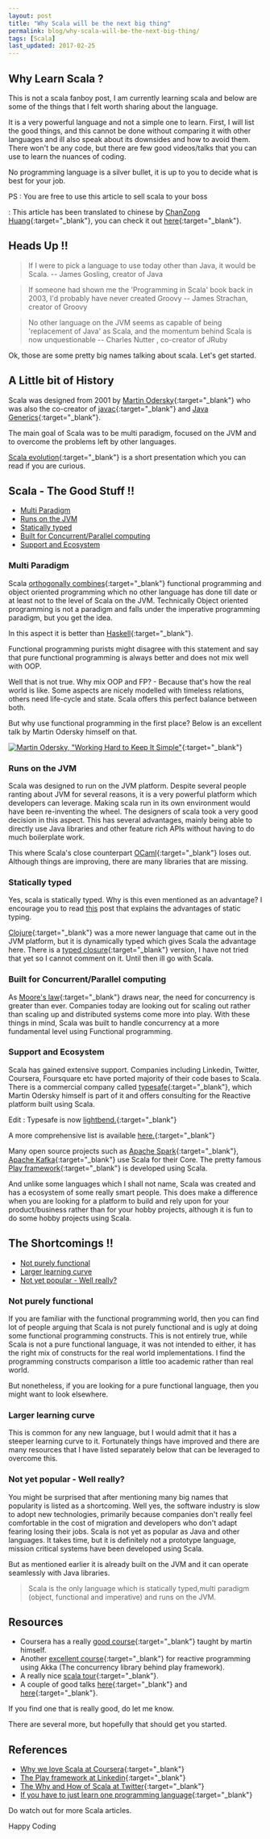 ```yaml
---
layout: post
title: "Why Scala will be the next big thing"
permalink: blog/why-scala-will-be-the-next-big-thing/
tags: [Scala]
last_updated: 2017-02-25
---
```


Why Learn Scala ?
-----------------

This is not a scala fanboy post, I am currently learning scala and below are some of the things that I felt worth sharing about the language.

It is a very powerful language and not a simple one to learn. First, I will list the good things, and this cannot be done without comparing it with other languages and ill also
speak about its downsides and how to avoid them. There won't be any code, but there are few good videos/talks that you can use to learn the nuances of coding.

No programming language is a silver bullet, it is up to you to decide what is best for your job.

PS : You are free to use this article to sell scala to your boss <i class="fa fa-smile-o fa-lg"></i>

<i class="fa fa-language fa-lg space-right"></i> : This article has been translated to chinese by [ChanZong Huang](http://www.linkedin.com/in/chanzong-huang-716ba261){:target="_blank"}, you can check it out
[here](http://www.itran.cc/2017/02/22/wei-shi-yao-scalahui-cheng-wei-xia-yi-ge-shen-qi/){:target="_blank"}.

Heads Up !!
-----------

> If I were to pick a language to use today other than Java, it would be Scala. -- James Gosling, creator of Java  
                                                         
> If someone had shown me the 'Programming in Scala' book back in 2003, I'd probably have never created Groovy -- James Strachan, creator of Groovy

> No other language on the JVM seems as capable of being 'replacement of Java' as Scala, and the momentum behind Scala is now unquestionable -- Charles Nutter , co-creator of JRuby

Ok, those are some pretty big names talking about scala. Let's get started.

A Little bit of History
-----------------------

Scala was designed from 2001 by [Martin Odersky](http://en.wikipedia.org/wiki/Martin_Odersky){:target="_blank"} who was also the co-creator of 
[javac](http://en.wikipedia.org/wiki/Javac){:target="_blank"} and [Java Generics](http://en.wikipedia.org/wiki/Generics_in_Java){:target="_blank"}.

The main goal of Scala was to be multi paradigm, focused on the JVM and to overcome the problems left by other languages.

[Scala evolution](http://www.slideshare.net/Odersky/scala-evolution){:target="_blank"} is a short presentation which you can read if you are curious.


Scala - The Good Stuff !!
-------------------------

- <a href="#MultiParadigm">Multi Paradigm</a>
- <a href="#RunsOnJVM">Runs on the JVM</a>
- <a href="#StaticallyTyped">Statically typed</a>
- <a href="#DistributedParallelComputing">Built for Concurrent/Parallel computing</a>
- <a href="#SupportAndEcosytem">Support and Ecosystem</a>

<h3><b><a name = "MultiParadigm" class="inter-header">Multi Paradigm</a></b></h3>

Scala [orthogonally combines](http://stackoverflow.com/questions/3949618/are-fp-and-oo-orthogonal){:target="_blank"} functional programming and object oriented programming 
which no other language has done till date or at least not to the level of Scala on the JVM. 
Technically Object oriented programming is not a paradigm and falls under the imperative programming paradigm, but you get the idea.

In this aspect it is better than [Haskell](https://www.haskell.org/){:target="_blank"}. 

Functional programming purists might disagree with this statement and say that pure functional programming is always better and does not mix well with OOP.

Well that is not true. Why mix OOP and FP? - Because that's how the real world is like. 
Some aspects are nicely modelled with timeless relations, others need life-cycle and state. Scala offers this perfect balance between both.

But why use functional programming in the first place? Below is an excellent talk by Martin Odersky himself on that.

[![Martin Odersky, "Working Hard to Keep It Simple"](https://img.youtube.com/vi/3jg1AheF4n0/0.jpg)](https://youtu.be/3jg1AheF4n0){:target="_blank"}

<h3><b><a name = "RunsOnJVM" class="inter-header">Runs on the JVM</a></b></h3>

Scala was designed to run on the JVM platform. Despite several people ranting about JVM for several reasons, it is a very powerful platform 
which developers can leverage. Making scala run in its own environment would have been re-inventing the wheel. The designers of scala took a very good decision in this aspect.
This has several advantages, mainly being able to directly use Java libraries and other feature rich APIs without having to do much boilerplate work.

This where Scala's close counterpart [OCaml](https://ocaml.org/){:target="_blank"} loses out. Although things are improving, there are many libraries that are missing.

<h3><b><a name = "StaticallyTyped" class="inter-header">Statically typed</a></b></h3>

Yes, scala is statically typed. Why is this even mentioned as an advantage? I encourage you to read [this](/blog/static-vs-dynamic-typing-why-you-should-care) post that explains
the advantages of static typing.

[Clojure](http://clojure.org/){:target="_blank"} was a more newer language that came out in the JVM platform, but it is dynamically typed which gives Scala the advantage here.
There is a [typed closure](http://typedclojure.org/){:target="_blank"} version, I have not tried that yet so I cannot comment on it. 
Until then ill go with Scala.

<h3><b><a name = "DistributedParallelComputing" class="inter-header">Built for Concurrent/Parallel computing</a></b></h3>

As [Moore's law](http://en.wikipedia.org/wiki/Moore%27s_law){:target="_blank"} draws near, the need for concurrency is greater than ever. 
Companies today are looking out for scaling out rather than scaling up and distributed systems come more into play. 
With these things in mind, Scala was built to handle concurrency at a more fundamental level using Functional programming.

<h3><b><a name = "SupportAndEcosytem" class="inter-header">Support and Ecosystem</a></b></h3>

Scala has gained extensive support. Companies including Linkedin, Twitter, Coursera, Foursquare etc have ported majority of their code bases to Scala. 
There is a commercial company called [typesafe](https://www.typesafe.com/){:target="_blank"}, 
which Martin Odersky himself is part of it and offers consulting for the Reactive platform built using Scala.

Edit : Typesafe is now [lightbend.](https://www.lightbend.com/){:target="_blank"}

A more comprehensive list is available [here.](https://www.typesafe.com/resources/case-studies-and-stories){:target="_blank"}

Many open source projects such as [Apache Spark](https://spark.apache.org/){:target="_blank"}, [Apache Kafka](http://kafka.apache.org/){:target="_blank"} use Scala for their Core. 
The pretty famous [Play framework](https://www.playframework.com/){:target="_blank"} is developed using Scala.
 
And unlike some languages which I shall not name, Scala was created and has a ecosystem of some really smart people. This does make a difference when you are looking for a platform
to build and rely upon for your product/business rather than for your hobby projects, although it is fun to do some hobby projects using Scala.
  
The Shortcomings !!
-------------------

- <a href="#NotPurelyFunctional">Not purely functional</a>
- <a href="#LearningCurve">Larger learning curve</a>
- <a href="#Popularity">Not yet popular - Well really?</a>


<h3><b><a name = "NotPurelyFunctional" class="inter-header">Not purely functional</a></b></h3>

If you are familiar with the functional programming world, then you can find lot of people arguing that Scala is not purely functional and is ugly at doing some functional
programming constructs. This is not entirely true, while Scala is not a pure functional language, it was not intended to either, it has the right mix of constructs for the real
world implementations. I find the programming constructs comparison a little too academic rather than real world.

But nonetheless, if you are looking for a pure functional language, then you might want to look elsewhere.

<h3><b><a name = "LearningCurve" class="inter-header">Larger learning curve</a></b></h3>

This is common for any new language, but I would admit that it has a steeper learning curve to it. Fortunately things have improved and there are many resources that I have listed
separately below that can be leveraged to overcome this.

<h3><b><a name = "Popularity" class="inter-header">Not yet popular - Well really?</a></b></h3>

You might be surprised that after mentioning many big names that popularity is listed as a shortcoming. Well yes, the software industry is slow to adopt new technologies, primarily because
companies don't really feel comfortable in the cost of migration and developers who don't adapt fearing losing their jobs. Scala is not yet as popular as Java and other languages.
It takes time, but it is definitely not a prototype language, mission critical systems have been developed using Scala.

But as mentioned earlier it is already built on the JVM and it can operate seamlessly with Java libraries.

> Scala is the only language which is statically typed,multi paradigm (object, functional and imperative) and runs on the JVM.

Resources
---------

- Coursera has a really [good course](https://www.coursera.org/course/progfun){:target="_blank"} taught by martin himself.
- Another [excellent course](https://www.coursera.org/course/reactive){:target="_blank"} for reactive programming using Akka (The concurrency library behind play framework).
- A really nice [scala tour](http://www.scala-tour.com/#/welcome){:target="_blank"}.
- A couple of good talks [here](https://www.youtube.com/watch?v=LH75sJAR0hc){:target="_blank"} and [here](https://www.youtube.com/watch?v=ecekSCX3B4Q){:target="_blank"}.

If you find one that is really good, do let me know.

There are several more, but hopefully that should get you started.

References
----------

- [Why we love Scala at Coursera](https://tech.coursera.org/blog/2014/02/18/why-we-love-scala-at-coursera/){:target="_blank"}
- [The Play framework at Linkedin](https://engineering.linkedin.com/play/play-framework-linkedin){:target="_blank"}
- [The Why and How of Scala at Twitter](http://www.slideshare.net/al3x/the-how-and-why-of-scala-at-twitter){:target="_blank"}
- [If you have to just learn one programming language](http://blog.srinivasan.biz/software/if-you-have-to-learn-just-one-programming-language){:target="_blank"}

Do watch out for more Scala articles.

Happy Coding <i class="fa fa-smile-o fa-lg"></i>



                                                                         
                                                                         